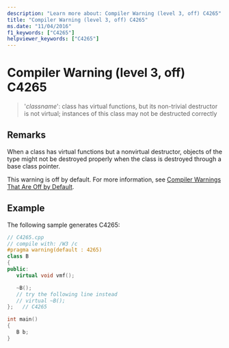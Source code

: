 ```yaml
---
description: "Learn more about: Compiler Warning (level 3, off) C4265"
title: "Compiler Warning (level 3, off) C4265"
ms.date: "11/04/2016"
f1_keywords: ["C4265"]
helpviewer_keywords: ["C4265"]
---
```

# Compiler Warning (level 3, off) C4265

> '*classname*': class has virtual functions, but its non-trivial destructor is not virtual; instances of this class may not be destructed correctly

## Remarks

When a class has virtual functions but a nonvirtual destructor, objects of the type might not be destroyed properly when the class is destroyed through a base class pointer.

This warning is off by default. For more information, see [Compiler Warnings That Are Off by Default](../../preprocessor/compiler-warnings-that-are-off-by-default.md).

## Example

The following sample generates C4265:

```cpp
// C4265.cpp
// compile with: /W3 /c
#pragma warning(default : 4265)
class B
{
public:
   virtual void vmf();

   ~B();
   // try the following line instead
   // virtual ~B();
};   // C4265

int main()
{
   B b;
}
```
